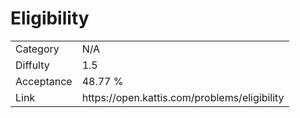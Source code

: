 # Eligibility

<table>
    <tr>
        <td>Category</td>
        <td>N/A</td>
    </tr>
    <tr>
        <td>Diffulty</td>
        <td>1.5</td>
    </tr>
    <tr>
        <td>Acceptance</td>
        <td>48.77 %</td>
    </tr>
    <tr>
        <td>Link</td>
        <td>https://open.kattis.com/problems/eligibility</td>
    </tr>
</table>